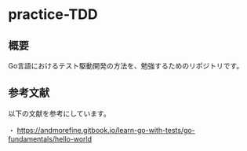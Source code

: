 # practice-TDD

## 概要
Go言語におけるテスト駆動開発の方法を、勉強するためのリポジトリです。

## 参考文献
以下の文献を参考にしています。

・ https://andmorefine.gitbook.io/learn-go-with-tests/go-fundamentals/hello-world
